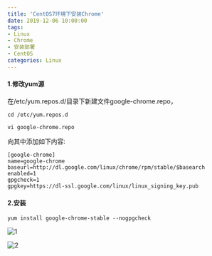 ```yaml
---
title: 'CentOS7环境下安装Chrome'
date: 2019-12-06 10:00:00
tags: 
- Linux
- Chrome
- 安装部署
- CentOS
categories: Linux
---
```


#### 1.修改yum源
在/etc/yum.repos.d/目录下新建文件google-chrome.repo，

```shell
cd /etc/yum.repos.d

vi google-chrome.repo
```
向其中添加如下内容:

```shell
[google-chrome]
name=google-chrome
baseurl=http://dl.google.com/linux/chrome/rpm/stable/$basearch
enabled=1
gpgcheck=1
gpgkey=https://dl-ssl.google.com/linux/linux_signing_key.pub
```

#### 2.安装
```shell
yum install google-chrome-stable --nogpgcheck
```
![1](https://imgconvert.csdnimg.cn/aHR0cHM6Ly91cGxvYWQtaW1hZ2VzLmppYW5zaHUuaW8vdXBsb2FkX2ltYWdlcy80MzkxNDA3LTc4OGVkNTYzYzUyNDUwNDEucG5n?x-oss-process=image/format,png)

![2](https://imgconvert.csdnimg.cn/aHR0cHM6Ly91cGxvYWQtaW1hZ2VzLmppYW5zaHUuaW8vdXBsb2FkX2ltYWdlcy80MzkxNDA3LWZjYTUwZmU3ZDc0ZThhOWQucG5n?x-oss-process=image/format,png)
